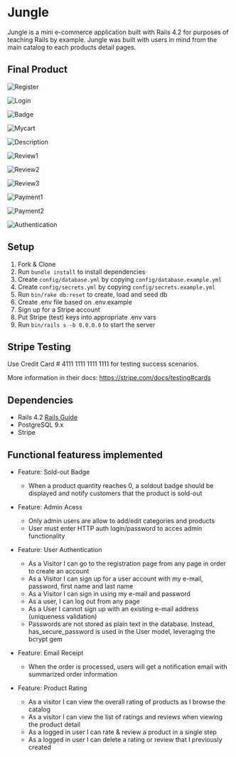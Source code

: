 # Jungle

Jungle is a mini e-commerce application built with Rails 4.2 for purposes of teaching Rails by example. Jungle was built with users in mind from the main catalog to each products detail pages.

## Final Product
![Register](https://github.com/Gimorhee/jungle-rails/blob/master/Image/Register.png)

![Login](https://github.com/Gimorhee/jungle-rails/blob/master/Image/Login.png)

![Badge](https://github.com/Gimorhee/jungle-rails/blob/master/Image/Badge.png)

![Mycart](https://github.com/Gimorhee/jungle-rails/blob/master/Image/Mycart.png)

![Description](https://github.com/Gimorhee/jungle-rails/blob/master/Image/Description.png)

![Review1](https://github.com/Gimorhee/jungle-rails/blob/master/Image/Review1.png)

![Review2](https://github.com/Gimorhee/jungle-rails/blob/master/Image/Review2.png)

![Review3](https://github.com/Gimorhee/jungle-rails/blob/master/Image/Review3.png)

![Payment1](https://github.com/Gimorhee/jungle-rails/blob/master/Image/Payment.png)

![Payment2](https://github.com/Gimorhee/jungle-rails/blob/master/Image/Payment2.png)

![Authentication](https://github.com/Gimorhee/jungle-rails/blob/master/Image/Authentication.png)

## Setup

1. Fork & Clone
2. Run `bundle install` to install dependencies
3. Create `config/database.yml` by copying `config/database.example.yml`
4. Create `config/secrets.yml` by copying `config/secrets.example.yml`
5. Run `bin/rake db:reset` to create, load and seed db
6. Create .env file based on .env.example
7. Sign up for a Stripe account
8. Put Stripe (test) keys into appropriate .env vars
9. Run `bin/rails s -b 0.0.0.0` to start the server

## Stripe Testing

Use Credit Card # 4111 1111 1111 1111 for testing success scenarios.

More information in their docs: <https://stripe.com/docs/testing#cards>

## Dependencies

* Rails 4.2 [Rails Guide](http://guides.rubyonrails.org/v4.2/)
* PostgreSQL 9.x
* Stripe

## Functional featuress implemented
* Feature: Sold-out Badge
    * When a product quantity reaches 0, a soldout badge should be displayed and notify customers that the product is sold-out

* Feature: Admin Acess
    * Only admin users are allow to add/edit categories and products
    * User must enter HTTP auth login/password to acces admin functionality

* Feature: User Authentication
    * As a Visitor I can go to the registration page from any page in order to create an account
    * As a Visitor I can sign up for a user account with my e-mail, password, first name and last name
    * As a Visitor I can sign in using my e-mail and password
    * As a user, I can log out from any page
    * As a User I cannot sign up with an existing e-mail address (uniqueness validation)
    * Passwords are not stored as plain text in the database. Instead, has_secure_password is used in the User model, leveraging the bcrypt gem

* Feature: Email Receipt
    * When the order is processed, users will get a notification email with summarized order information

* Feature: Product Rating
   * As a visitor I can view the overall rating of products as I browse the catalog
    * As a visitor I can view the list of ratings and reviews when viewing the product detail
    * As a logged in user I can rate & review a product in a single step
    * As a logged in user I can delete a rating or review that I previously created
